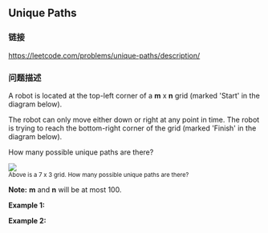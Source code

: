 ## Unique Paths  
### 链接  
https://leetcode.com/problems/unique-paths/description/  
### 问题描述
A robot is located at the top-left corner of a **m** x **n** grid (marked &#39;Start&#39; in the diagram below).

The robot can only move either down or right at any point in time. The robot is trying to reach the bottom-right corner of the grid (marked &#39;Finish&#39; in the diagram below).

How many possible unique paths are there?

<img src="https://leetcode.com/static/images/problemset/robot_maze.png" /><br />
<small>Above is a 7 x 3 grid. How many possible unique paths are there?</small>

**Note:** **m** and **n** will be at most 100.

**Example 1:**

**Example 2:**
